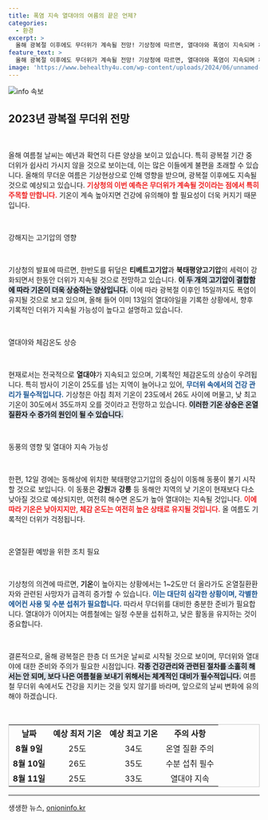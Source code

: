 ```yaml
---
title: 폭염 지속 열대야의 여름의 끝은 언제?
categories:
  - 환경
excerpt: >
  올해 광복절 이후에도 무더위가 계속될 전망! 기상청에 따르면, 열대야와 폭염이 지속되며 체감온도가 35도에 이를 것으로 예상됩니다. 긴 여름에 대비하세요!
feature_text: >
  올해 광복절 이후에도 무더위가 계속될 전망! 기상청에 따르면, 열대야와 폭염이 지속되며 체감온도가 35도에 이를 것으로 예상됩니다. 긴 여름에 대비하세요!
image: 'https://www.behealthy4u.com/wp-content/uploads/2024/06/unnamed-file.png'
---
```


<p><img src="https://www.behealthy4u.com/wp-content/uploads/2024/06/unnamed-file.png" alt="info 속보" /></p>

<h2 data-ke-size="size26">2023년 광복절 무더위 전망</h2>

<p data-ke-size="size16">&nbsp;</p>

<p>올해 여름철 날씨는 예년과 확연히 다른 양상을 보이고 있습니다. 특히 광복절 기간 중 더위가 쉽사리 가시지 않을 것으로 보이는데, 이는 많은 이들에게 불편을 초래할 수 있습니다. 올해의 무더운 여름은 기상현상으로 인해 영향을 받으며, 광복절 이후에도 지속될 것으로 예상되고 있습니다. <b><span style="color: #ee2323;">기상청의 이번 예측은 무더위가 계속될 것이라는 점에서 특히 주목할 만합니다.</span></b> 기온이 계속 높아지면 건강에 유의해야 할 필요성이 더욱 커지기 때문입니다. </p>

<p data-ke-size="size16">&nbsp;</p>

<p>강해지는 고기압의 영향</p>

<p data-ke-size="size16">&nbsp;</p>

<p>기상청의 발표에 따르면, 한반도를 뒤덮은 <b>티베트고기압</b>과 <b>북태평양고기압</b>의 세력이 강화되면서 한동안 더위가 지속될 것으로 전망하고 있습니다. <b><span style="background-color: #21538527;">이 두 개의 고기압이 결합함에 따라 기온이 더욱 상승하는 양상입니다.</span></b> 이에 따라 광복절 이후인 15일까지도 폭염이 유지될 것으로 보고 있으며, 올해 들어 이미 13일의 열대야일을 기록한 상황에서, 향후 기록적인 더위가 지속될 가능성이 높다고 설명하고 있습니다.</p>

<p data-ke-size="size16">&nbsp;</p>

<p>열대야와 체감온도 상승</p>

<p data-ke-size="size16">&nbsp;</p>

<p>현재로서는 전국적으로 <b>열대야</b>가 지속되고 있으며, 기록적인 체감온도의 상승이 우려됩니다. 특히 밤사이 기온이 25도를 넘는 지역이 늘어나고 있어, <b><span style="color: #1a5490;">무더위 속에서의 건강 관리가 필수적입니다.</span></b> 기상청은 아침 최저 기온이 23도에서 26도 사이에 머물고, 낮 최고 기온이 30도에서 35도까지 오를 것이라고 전망하고 있습니다. <b><span style="background-color: #21538527;">이러한 기온 상승은 온열질환자 수 증가의 원인이 될 수 있습니다.</span></b></p>

<p data-ke-size="size16">&nbsp;</p>

<p>동풍의 영향 및 열대야 지속 가능성</p>

<p data-ke-size="size16">&nbsp;</p>

<p>한편, 12일 경에는 동해상에 위치한 북태평양고기압의 중심이 이동해 동풍이 불기 시작할 것으로 보입니다. 이 동풍은 <b>강원</b>과 <b>강릉</b> 등 동해안 지역의 낮 기온이 현재보다 다소 낮아질 것으로 예상되지만, 여전히 해수면 온도가 높아 열대야는 지속될 것입니다. <b><span style="color: #ee2323;">이에 따라 기온은 낮아지지만, 체감 온도는 여전히 높은 상태로 유지될 것입니다.</span></b> 올 여름도 기록적인 더위가 걱정됩니다.</p>

<p data-ke-size="size16">&nbsp;</p>

<p>온열질환 예방을 위한 조치 필요</p>

<p data-ke-size="size16">&nbsp;</p>

<p>기상청의 의견에 따르면, <b>기온</b>이 높아지는 상황에서는 1~2도만 더 올라가도 온열질환환자와 관련된 사망자가 급격히 증가할 수 있습니다. <b><span style="color: #1a5490;">이는 대단히 심각한 상황이며, 각별한 에어컨 사용 및 수분 섭취가 필요합니다.</span></b> 따라서 무더위를 대비한 충분한 준비가 필요합니다. 열대야가 이어지는 여름철에는 일정 수분을 섭취하고, 낮은 활동을 유지하는 것이 중요합니다. </p>

<p data-ke-size="size16">&nbsp;</p>

<p>결론적으로, 올해 광복절은 한층 더 뜨거운 날씨로 시작될 것으로 보이며, 무더위와 열대야에 대한 준비와 주의가 필요한 시점입니다. <b><span style="background-color: #21538527;">각종 건강관리와 관련된 절차를 소홀히 해서는 안 되며, 보다 나은 여름철을 보내기 위해서는 체계적인 대비가 필수적입니다.</span></b> 여름철 무더위 속에서도 건강을 지키는 것을 잊지 않기를 바라며, 앞으로의 날씨 변화에 유의해야 하겠습니다.</p>

<p data-ke-size="size16">&nbsp;</p>

<table style="width: 100%; border: 1px solid #ccc;">
  <tr>
    <th style="text-align: center; height: 30px;"><b>날짜</b></th>
    <th style="text-align: center; height: 30px;"><b>예상 최저 기온</b></th>
    <th style="text-align: center; height: 30px;"><b>예상 최고 기온</b></th>
    <th style="text-align: center; height: 30px;"><b>주의 사항</b></th>
  </tr>
  <tr>
    <td style="text-align: center; height: 17px;"><b>8월 9일</b></td>
    <td style="text-align: center; height: 17px;">25도</td>
    <td style="text-align: center; height: 17px;">34도</td>
    <td style="text-align: center; height: 17px;">온열 질환 주의</td>
  </tr>
  <tr>
    <td style="text-align: center; height: 17px;"><b>8월 10일</b></td>
    <td style="text-align: center; height: 17px;">26도</td>
    <td style="text-align: center; height: 17px;">35도</td>
    <td style="text-align: center; height: 17px;">수분 섭취 필수</td>
  </tr>
  <tr>
    <td style="text-align: center; height: 17px;"><b>8월 11일</b></td>
    <td style="text-align: center; height: 17px;">25도</td>
    <td style="text-align: center; height: 17px;">33도</td>
    <td style="text-align: center; height: 17px;">열대야 지속</td>
  </tr>
</table>

<hr>
생생한 뉴스, <a href="https://onioninfo.kr" rel="dofollow">onioninfo.kr</a>


